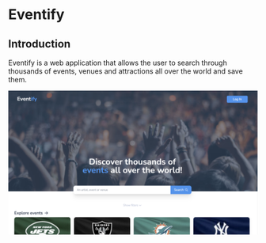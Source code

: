 # Eventify

## Introduction

Eventify is a web application that allows the user to search through thousands of events, venues and attractions all over the world and save them.

![Main page image](https://github.com/markiianholovchak/eventify/blob/media/main_page.png)
